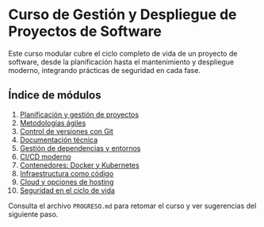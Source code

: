 # Curso de Gestión y Despliegue de Proyectos de Software

Este curso modular cubre el ciclo completo de vida de un proyecto de software, desde la planificación hasta el mantenimiento y despliegue moderno, integrando prácticas de seguridad en cada fase.

## Índice de módulos

1. [Planificación y gestión de proyectos](modulo_01_planificacion/README.md)
2. [Metodologías ágiles](modulo_02_agil/README.md)
3. [Control de versiones con Git](modulo_03_git/README.md)
4. [Documentación técnica](modulo_04_documentacion/README.md)
5. [Gestión de dependencias y entornos](modulo_05_dependencias_entornos/README.md)
6. [CI/CD moderno](modulo_06_cicd/README.md)
7. [Contenedores: Docker y Kubernetes](modulo_07_contenedores/README.md)
8. [Infraestructura como código](modulo_08_iac/README.md)
9. [Cloud y opciones de hosting](modulo_09_cloud/README.md)
10. [Seguridad en el ciclo de vida](modulo_10_seguridad/README.md)

Consulta el archivo `PROGRESO.md` para retomar el curso y ver sugerencias del siguiente paso.
